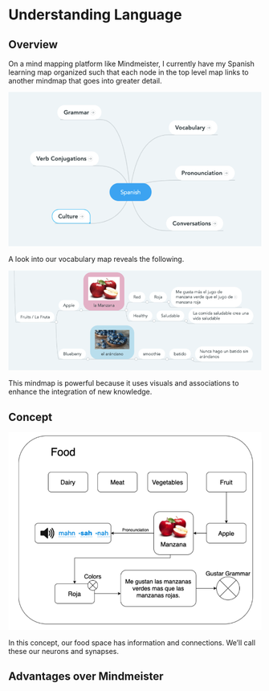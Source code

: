 # Understanding Language

## Overview

On a mind mapping platform like Mindmeister, I currently have my Spanish learning map organized such that each node in the top level map links to another mindmap that goes into greater detail.

![Global Spanish Map](./map-espanol.png)

A look into our vocabulary map reveals the following. 

![Vocabulary Map](./map-vocabulary.png)

This mindmap is powerful because it uses visuals and associations to enhance the integration of new knowledge. 

## Concept

![Language Learning Concept](./language-learning-concept.png)

In this concept, our food space has information and connections. We’ll call these our neurons and synapses.


## Advantages over Mindmeister
